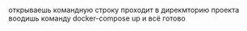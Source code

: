 открываешь командную строку проходит в дирекмторию проекта воодишь команду docker-compose up и всё готово
